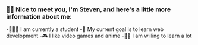 ### 👦🏻 Nice to meet you, I'm Steven, and here's a little more information about me:
-👨🏻‍💻 I am currently a student 
-🌠 My current goal is to learn web development 
-🎮 I like video games and anime 
-🧙🏻 I am willing to learn a lot


<!--
**StexRoles/StexRoles** is a ✨ _special_ ✨ repository because its `README.md` (this file) appears on your GitHub profile.

Here are some ideas to get you started:

- 🔭 I’m currently working on ...
- 🌱 I’m currently learning ...
- 👯 I’m looking to collaborate on ...
- 🤔 I’m looking for help with ...
- 💬 Ask me about ...
- 📫 How to reach me: ...
- 😄 Pronouns: ...
- ⚡ Fun fact: ...
-->
